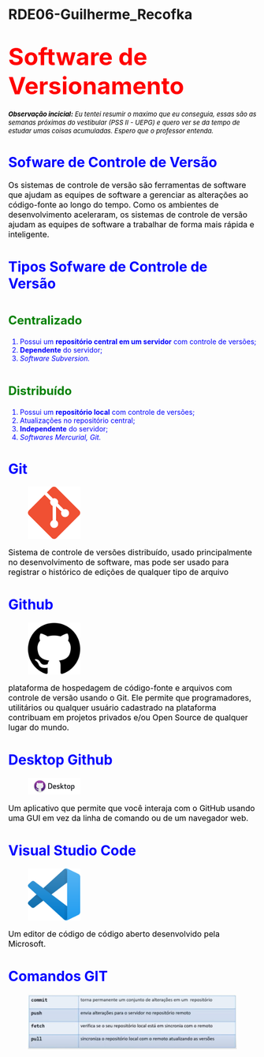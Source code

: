 # RDE06-Guilherme_Recofka
<!DOCTYPE html>
<html lang="pt-BR">
<head>
    <meta charset="UTF-8">
    <meta http-equiv="X-UA-Compatible" content="IE=edge">
    <meta name="viewport" content="width=device-width, initial-scale=1.0">
    <link rel="icon" href="img/espiral.png" type="image/x-icon">
    <title>RDE06 - SÍNTESE</title>
</head>
<body>
    <h1><font size="7" color="red" >Software de Versionamento</font></h1>
    <p><font size="2" color="black"><i><b>Observação incicial:</b> Eu tentei resumir o maximo que eu conseguia, essas são as semanas próximas do vestibular (PSS II - UEPG) e quero ver se da tempo de estudar umas coisas acumuladas. Espero que o professor entenda.</i></font></p>
    <h1><font color="blue">Sofware de Controle de Versão</color></h1>
    <p><font size="3" color="black">Os sistemas de controle de versão são ferramentas de software que ajudam as equipes de software a gerenciar as alterações ao código-fonte ao longo do tempo. Como os ambientes de desenvolvimento aceleraram, os sistemas de controle de versão ajudam as equipes de software a trabalhar de forma mais rápida e inteligente.</font></p>
    <h1><font color="blue">Tipos Sofware de Controle de Versão</color></h1>
    <p><h1><font size="5" color="green">Centralizado</font></h1></p>
        <p>
           <ol> 
                <li>Possui um <b>repositório central em um servidor</b> com controle de versões;</li>
                <li><b>Dependente</b> do servidor;</li>
                <li><i>Software Subversion.</i></li>
            </ol>
        </p>
    <p><h1><font size="5" color="green">Distribuído</font></h1></p>
        <p>
           <ol> 
                <li>Possui um <b>repositório local</b> com controle de versões;</li>
                <li>Atualizações no repositório central;</li>
                <li><b>Independente</b> do servidor;</li>
                <li><i>Softwares Mercurial, Git.</i></li>
            </ol>
        </p>
    <h1><font color="blue">Git</color></h1>
        <p><figure><img src="img/Git.png" width=25% height=25% alt="Logo Git"></figure></p>
    <p><font size="3" color="black">Sistema de controle de versões distribuído, usado principalmente no desenvolvimento de software, mas pode ser usado para registrar o histórico de edições de qualquer tipo de arquivo</font></p>
    <h1><font color="blue">Github</color></h1>
        <p><figure><img src="img/github.png" width=25% height=25% alt="Logo Github"></figure></p>
    <p><font size="3" color="black">plataforma de hospedagem de código-fonte e arquivos com controle de versão usando o Git. Ele permite que programadores, utilitários ou qualquer usuário cadastrado na plataforma contribuam em projetos privados e/ou Open Source de qualquer lugar do mundo.</font></p>
    <h1><font color="blue">Desktop Github</color></h1>
        <p><figure><img src="img/deskgit.jpg" width=25% height=25% alt="Logo Desktop Gitgub"></figure></p>
    <p><font size="3" color="black">Um aplicativo que permite que você interaja com o GitHub usando uma GUI em vez da linha de comando ou de um navegador web.</font></p>
    <h1><font color="blue">Visual Studio Code</color></h1>
        <p><figure><img src="img/vsc.png" width=25% height=25% alt="Logo VSC"></figure></p>
    <p><font size="3" color="black">Um editor de código de código aberto desenvolvido pela Microsoft.</font></p>
    <h1><font color="blue">Comandos GIT</color></h1>
        <p><figure><img src="img/cgit.jpeg" alt="Tabela Comandos GTI"></figure></p>
</body>
</html>
